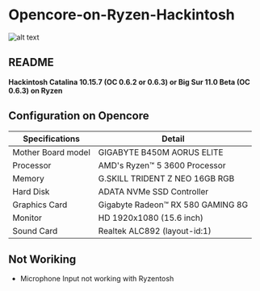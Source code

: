 # Opencore-on-Ryzen-Hackintosh

![alt text](https://i.imgur.com/yhROqbcl.png)

 ## README


<B>Hackintosh Catalina 10.15.7 (OC 0.6.2 or 0.6.3) or Big Sur 11.0 Beta (OC 0.6.3) on Ryzen</B>

## Configuration on Opencore 

| Specifications | Detail                                           |
| ------------------- | ------------------------------------------- |
| Mother Board model      | GIGABYTE B450M AORUS ELITE              |
| Processor           | AMD's Ryzen™ 5 3600 Processor                |
| Memory              | G.SKILL TRIDENT Z NEO 16GB RGB                         |
| Hard Disk           | ADATA NVMe SSD Controller                   |
| Graphics Card | Gigabyte Radeon™ RX 580 GAMING 8G                    |
| Monitor             | HD 1920x1080 (15.6 inch)                    |
| Sound Card          | Realtek ALC892 (layout-id:1)               |



## Not Woriking
- Microphone Input not working with Ryzentosh 
